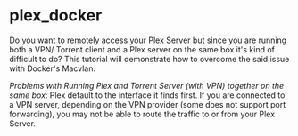 # plex_docker
Do you want to remotely access your Plex Server but since you are running both a VPN/ Torrent client and a Plex server on the same box it's kind of difficult to do? This tutorial will demonstrate how to overcome the said issue with Docker's Macvlan. 


*Problems with Running Plex and Torrent Server (with VPN) together on the same box*: Plex default to the interface it finds first. If you are connected to a VPN server, depending on the VPN provider (some does not support port forwarding), you may not be able to route the traffic to or from your Plex Server. 
